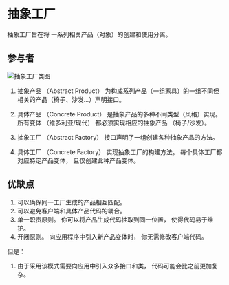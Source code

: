 #  抽象工厂

抽象工厂旨在将 一系列相关产品（对象）的创建和使用分离。


## 参与者

![抽象工厂类图](https://refactoringguru.cn/images/patterns/diagrams/abstract-factory/structure-indexed-2x.png?id=8380f75a5a079d7e13fa)

1. 抽象产品 （Abstract Product） 为构成系列产品（一组家具）的一组不同但相关的产品（椅子、沙发...）声明接口。

2. 具体产品 （Concrete Product） 是抽象产品的多种不同类型（风格）实现。 所有变体 （维多利亚/现代） 都必须实现相应的抽象产品 （椅子/沙发）。

3. 抽象工厂 （Abstract Factory） 接口声明了一组创建各种抽象产品的方法。

4. 具体工厂 （Concrete Factory） 实现抽象工厂的构建方法。 每个具体工厂都对应特定产品变体， 且仅创建此种产品变体。

## 优缺点

1. 可以确保同一工厂生成的产品相互匹配。
2. 可以避免客户端和具体产品代码的耦合。
3. 单一职责原则。 你可以将产品生成代码抽取到同一位置， 使得代码易于维护。
4. 开闭原则。 向应用程序中引入新产品变体时， 你无需修改客户端代码。

但是：

1. 由于采用该模式需要向应用中引入众多接口和类， 代码可能会比之前更加复杂。